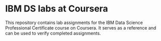 # IBM DS labs at Coursera
This repository contains lab assignments for the IBM Data Science Professional Certificate course on Coursera. It serves as a reference and can be used to verify completed assignments.
